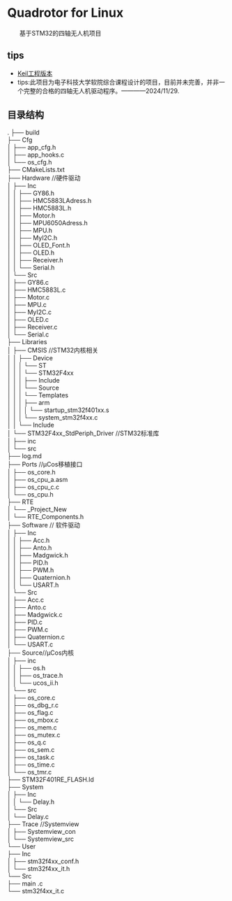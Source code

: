 # Quadrotor for Linux 
&emsp;&emsp;基于STM32的四轴无人机项目  

## tips

- <a href="https://github.com/asIsinkintowest/Drone" target="_blank">Keil工程版本</a>
- tips:此项目为电子科技大学软院综合课程设计的项目，目前并未完善，并非一个完整的合格的四轴无人机驱动程序。————2024/11/29.

## 目录结构

.
├── build  
├── Cfg  
│   ├── app_cfg.h  
│   ├── app_hooks.c  
│   └── os_cfg.h  
├── CMakeLists.txt  
├── Hardware //硬件驱动  
│   ├── Inc  
│   │   ├── GY86.h  
│   │   ├── HMC5883LAdress.h   
│   │   ├── HMC5883L.h  
│   │   ├── Motor.h  
│   │   ├── MPU6050Adress.h  
│   │   ├── MPU.h  
│   │   ├── MyI2C.h  
│   │   ├── OLED_Font.h  
│   │   ├── OLED.h  
│   │   ├── Receiver.h  
│   │   └── Serial.h  
│   └── Src  
│       ├── GY86.c  
│       ├── HMC5883L.c  
│       ├── Motor.c  
│       ├── MPU.c  
│       ├── MyI2C.c  
│       ├── OLED.c   
│       ├── Receiver.c  
│       └── Serial.c  
├── Libraries  
│   ├── CMSIS	//STM32内核相关  
│   │   ├── Device  
│   │   │   └── ST  
│   │   │       └── STM32F4xx  
│   │   │           ├── Include  
│   │   │           └── Source  
│   │   │               └── Templates  
│   │   │                   ├── arm  
│   │   │                   │   └── startup_stm32f401xx.s   
│   │   │                   └── system_stm32f4xx.c  
│   │   └── Include  
│   └── STM32F4xx_StdPeriph_Driver 	//STM32标准库  
│       ├── inc  
│       └── src  
├── log.md  
├── Ports //μCos移植接口  
│   ├── os_core.h  
│   ├── os_cpu_a.asm  
│   ├── os_cpu_c.c  
│   └── os_cpu.h  
├── RTE  
│   └── _Project_New  
│       └── RTE_Components.h  
├── Software // 软件驱动  
│   ├── Inc  
│   │   ├── Acc.h  
│   │   ├── Anto.h  
│   │   ├── Madgwick.h  
│   │   ├── PID.h  
│   │   ├── PWM.h  
│   │   ├── Quaternion.h  
│   │   └── USART.h  
│   └── Src  
│       ├── Acc.c  
│       ├── Anto.c  
│       ├── Madgwick.c  
│       ├── PID.c  
│       ├── PWM.c  
│       ├── Quaternion.c  
│       └── USART.c  
├── Source//μCos内核  
│   ├── inc  
│   │   ├── os.h  
│   │   ├── os_trace.h   
│   │   └── ucos_ii.h  
│   └── src  
│       ├── os_core.c  
│       ├── os_dbg_r.c  
│       ├── os_flag.c  
│       ├── os_mbox.c  
│       ├── os_mem.c  
│       ├── os_mutex.c  
│       ├── os_q.c  
│       ├── os_sem.c  
│       ├── os_task.c  
│       ├── os_time.c  
│       └── os_tmr.c  
├── STM32F401RE_FLASH.ld  
├── System  
│   ├── Inc  
│   │   └── Delay.h  
│   └── Src  
│       └── Delay.c  
├── Trace //Systemview  
│   ├── Systemview_con  
│   └── Systemview_src  
└── User  
    ├── Inc  
    │   ├── stm32f4xx_conf.h  
    │   └── stm32f4xx_it.h  
    └── Src  
        ├── main .c  
        └── stm32f4xx_it.c  
